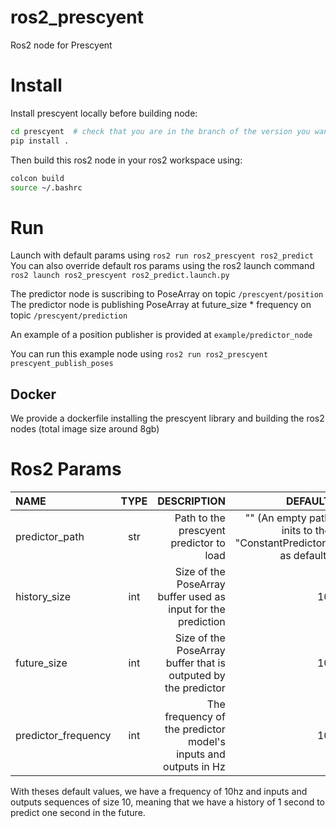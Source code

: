 # ros2_prescyent
Ros2 node for Prescyent  

# Install

Install prescyent locally before building node:  

```bash
cd prescyent  # check that you are in the branch of the version you want to build
pip install .
```

Then build this ros2 node in your ros2 workspace using:  
```bash
colcon build
source ~/.bashrc
```

# Run

Launch with default params using `ros2 run ros2_prescyent ros2_predict`  
You can also override default ros params using the ros2 launch command `ros2 launch ros2_prescyent ros2_predict.launch.py`  

The predictor node is suscribing to PoseArray on topic `/prescyent/position`  
The predictor node is publishing PoseArray at future_size * frequency on topic `/prescyent/prediction`  

An example of a position publisher is provided at `example/predictor_node`  

You can run this example node using `ros2 run ros2_prescyent prescyent_publish_poses`  

## Docker

We provide a dockerfile installing the prescyent library and building the ros2 nodes (total image size around 8gb)  

# Ros2 Params
|NAME|TYPE|DESCRIPTION|DEFAULT|
| :--- | :----: | ---: | ---: |
| predictor_path | str | Path to the prescyent predictor to load | "" (An empty path inits to the "ConstantPredictor" as default) |
| history_size | int | Size of the PoseArray buffer used as input for the prediction | 10 |
| future_size | int | Size of the PoseArray buffer that is outputed by the predictor | 10 |
| predictor_frequency | int | The frequency of the predictor model's inputs and outputs in Hz | 10 |

With theses default values, we have a frequency of 10hz and inputs and outputs sequences of size 10, meaning that we have a history of 1 second to predict one second in the future.  